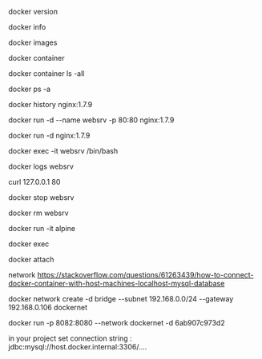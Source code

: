 docker version

docker info

docker images

docker container

docker container ls -all

docker ps -a

docker history nginx:1.7.9

docker run -d  --name websrv -p 80:80 nginx:1.7.9 

docker run -d  nginx:1.7.9 

docker exec -it  websrv  /bin/bash

docker logs websrv

curl 127.0.0.1  80

docker stop websrv

docker rm websrv







docker run -it alpine

docker exec 

docker attach


network
https://stackoverflow.com/questions/61263439/how-to-connect-docker-container-with-host-machines-localhost-mysql-database

docker network create -d bridge --subnet 192.168.0.0/24 --gateway 192.168.0.106 dockernet

docker run -p 8082:8080 --network dockernet -d 6ab907c973d2

in your project set connection string : jdbc:mysql://host.docker.internal:3306/....
